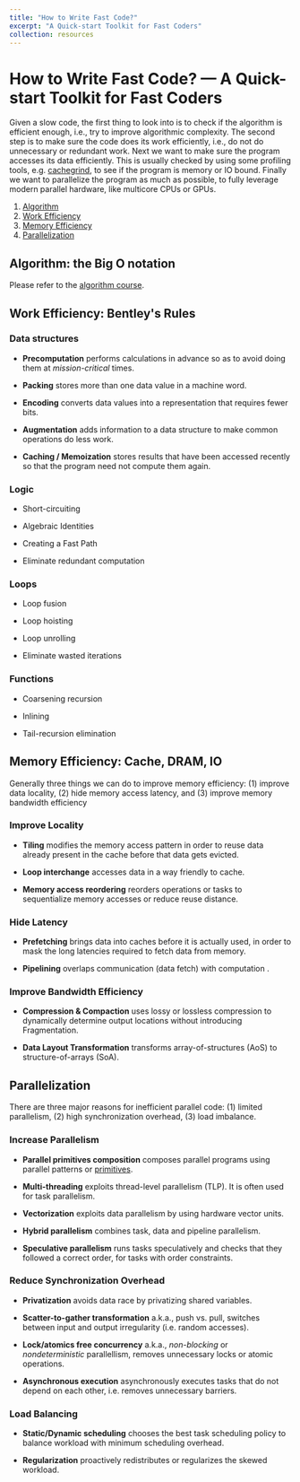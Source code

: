 ```yaml
---
title: "How to Write Fast Code?"
excerpt: "A Quick-start Toolkit for Fast Coders"
collection: resources
---
```


# How to Write Fast Code? &mdash; A Quick-start Toolkit for Fast Coders

Given a slow code, the first thing to look into is to check if the algorithm is efficient enough, i.e., try to improve algorithmic complexity.
The second step is to make sure the code does its work efficiently, i.e., do not do unnecessary or redundant work.
Next we want to make sure the program accesses its data efficiently. 
This is usually checked by using some profiling tools, e.g. [cachegrind](https://valgrind.org/docs/manual/cg-manual.html), to see if the program is memory or IO bound.
Finally we want to parallelize the program as much as possible, to fully leverage modern parallel hardware, like multicore CPUs or GPUs.

1. [Algorithm](#algorithm)
2. [Work Efficiency](#work)
3. [Memory Efficiency](#memory)
4. [Parallelization](#parallelization)

  
## Algorithm: the Big O notation <a name="algorithm"></a>

Please refer to the [algorithm course](https://ocw.mit.edu/courses/6-006-introduction-to-algorithms-spring-2020/).

## Work Efficiency: Bentley's Rules <a name="work"></a>

### Data structures 

* **Precomputation** performs calculations in advance so as to avoid doing them at *mission-critical* times.
 
* **Packing** stores more than one data value in a machine word.
  
* **Encoding** converts data values into a representation that requires fewer bits.
 
* **Augmentation** adds information to a data structure to make common operations do less work.
 
* **Caching / Memoization** stores results that have been accessed recently so that the program need not compute them again.

 
### Logic

* Short-circuiting	

* Algebraic Identities	

* Creating a Fast Path	

* Eliminate redundant computation

### Loops	

* Loop fusion	

* Loop hoisting	

* Loop unrolling

* Eliminate wasted iterations

### Functions	

* Coarsening recursion	

* Inlining

* Tail-recursion elimination
	

## Memory Efficiency: Cache, DRAM, IO <a name="memory"></a>

Generally three things we can do to improve memory efficiency: 
(1) improve data locality, 
(2) hide memory access latency,
and (3) improve memory bandwidth efficiency

### Improve Locality

* **Tiling** modifies the memory access pattern in order to reuse data already present in the cache before that data gets evicted.

* **Loop interchange**	accesses data in a way friendly to cache.

* **Memory access reordering**	reorders operations or tasks to sequentialize memory accesses or reduce reuse distance.

### Hide Latency

* **Prefetching** brings data into caches before it is actually used, in order to mask the long latencies required to fetch data from memory.				

* **Pipelining** overlaps communication (data fetch) with computation .					

### Improve Bandwidth Efficiency

* **Compression & Compaction**	uses lossy or lossless compression to dynamically determine output locations without introducing Fragmentation.					

* **Data Layout Transformation** transforms	array-of-structures (AoS) to structure-of-arrays (SoA).



## Parallelization <a name="parallelization"></a>

There are three major reasons for inefficient parallel code:
(1) limited parallelism,
(2) high synchronization overhead,
(3) load imbalance.

### Increase Parallelism

* **Parallel primitives composition** composes parallel programs using parallel patterns or [primitives](https://github.com/cmuparlay/parlaylib/tree/master/examples).

* **Multi-threading** exploits thread-level parallelism (TLP). It is often used for task parallelism.

* **Vectorization** exploits data parallelism by using hardware vector units.	

* **Hybrid parallelism** combines task, data and pipeline parallelism.

* **Speculative parallelism** runs tasks speculatively and checks that they followed a correct order, for tasks with order constraints.

### Reduce Synchronization Overhead	

* **Privatization** avoids data race by privatizing shared variables.	

* **Scatter-to-gather transformation** a.k.a., push vs. pull, switches between	input and output irregularity (i.e. random accesses).			

* **Lock/atomics free concurrency** a.k.a., *non-blocking* or *nondeterministic* parallellism, removes unnecessary locks or atomic operations.				

* **Asynchronous execution** asynchronously executes tasks that do not depend on each other, i.e. removes unnecessary barriers.

### Load Balancing

* **Static/Dynamic scheduling**	chooses the best task scheduling policy to balance workload with minimum scheduling overhead.			

* **Regularization** proactively redistributes or regularizes the skewed workload.	

